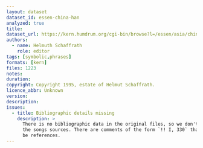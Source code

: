 ```yaml
---
layout: dataset
dataset_id: essen-china-han
analyzed: true
title: 
dataset_url: https://kern.humdrum.org/cgi-bin/browse?l=/essen/asia/china/han
authors: 
  - name: Helmuth Schaffrath
    role: editor
tags: [symbolic,phrases]
formats: [kern]
files: 1223
notes: 
duration: 
copyright: Copyright 1995, estate of Helmut Schaffrath.
licence_abbr: Unknown
version: 
description: 
issues: 
  - title: Bibliographic details missing
    description: >
      There is no bibliographic data in the original files, so we don't know 
      the songs sources. There are comments of the form `!! I, 330` that could
      be references.
---
```

